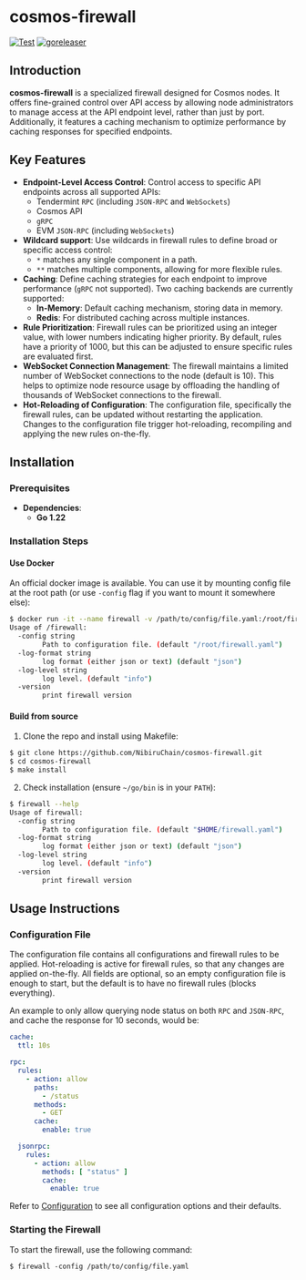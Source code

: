 # cosmos-firewall

[![Test](https://github.com/NibiruChain/cosmos-firewall/actions/workflows/test.yml/badge.svg)](https://github.com/NibiruChain/cosmos-firewall/actions/workflows/test.yml)
[![goreleaser](https://github.com/NibiruChain/cosmos-firewall/actions/workflows/goreleaser.yml/badge.svg)](https://github.com/NibiruChain/cosmos-firewall/actions/workflows/goreleaser.yml)

## Introduction
**cosmos-firewall** is a specialized firewall designed for Cosmos nodes. It offers fine-grained control over API access by allowing node administrators to manage access at the API endpoint level, rather than just by port. Additionally, it features a caching mechanism to optimize performance by caching responses for specified endpoints.

## Key Features
- **Endpoint-Level Access Control**: Control access to specific API endpoints across all supported APIs:
    - Tendermint `RPC` (including `JSON-RPC` and `WebSockets`)
    - Cosmos API
    - `gRPC`
    - EVM `JSON-RPC` (including `WebSockets`)
- **Wildcard support**: Use wildcards in firewall rules to define broad or specific access control:
    - `*` matches any single component in a path.
    - `**` matches multiple components, allowing for more flexible rules.
- **Caching**: Define caching strategies for each endpoint to improve performance (`gRPC` not supported). Two caching backends are currently supported:
    - **In-Memory**: Default caching mechanism, storing data in memory.
    - **Redis**: For distributed caching across multiple instances.
- **Rule Prioritization**: Firewall rules can be prioritized using an integer value, with lower numbers indicating higher priority. By default, rules have a priority of 1000, but this can be adjusted to ensure specific rules are evaluated first.
- **WebSocket Connection Management**: The firewall maintains a limited number of WebSocket connections to the node (default is 10). This helps to optimize node resource usage by offloading the handling of thousands of WebSocket connections to the firewall.
- **Hot-Reloading of Configuration**: The configuration file, specifically the firewall rules, can be updated without restarting the application. Changes to the configuration file trigger hot-reloading, recompiling and applying the new rules on-the-fly.


## Installation

### Prerequisites
- **Dependencies**:
    - **Go 1.22**

### Installation Steps

#### Use Docker

An official docker image is available. You can use it by mounting config file at the root path (or use `-config` flag if you want to mount it somewhere else):
```bash
$ docker run -it --name firewall -v /path/to/config/file.yaml:/root/firewall.yaml ghcr.io/nibiruchain/cosmos-firewall --help
Usage of /firewall:
  -config string
    	Path to configuration file. (default "/root/firewall.yaml")
  -log-format string
    	log format (either json or text) (default "json")
  -log-level string
    	log level. (default "info")
  -version
    	print firewall version
```

#### Build from source
1. Clone the repo and install using Makefile:
```bash
$ git clone https://github.com/NibiruChain/cosmos-firewall.git
$ cd cosmos-firewall
$ make install
```

2. Check installation (ensure `~/go/bin` is in your `PATH`):
```bash
$ firewall --help
Usage of firewall:
  -config string
    	Path to configuration file. (default "$HOME/firewall.yaml")
  -log-format string
    	log format (either json or text) (default "json")
  -log-level string
    	log level. (default "info")
  -version
    	print firewall version
```

## Usage Instructions

### Configuration File

The configuration file contains all configurations and firewall rules to be applied. Hot-reloading is active for firewall rules, so that any changes are applied on-the-fly.
All fields are optional, so an empty configuration file is enough to start, but the default is to have no firewall rules (blocks everything).

An example to only allow querying node status on both `RPC` and `JSON-RPC`, and cache the response for 10 seconds, would be:

```yaml
cache:
  ttl: 10s

rpc:
  rules:
    - action: allow
      paths:
        - /status
      methods:
        - GET
      cache:
        enable: true

  jsonrpc:
    rules:
      - action: allow
        methods: [ "status" ]
        cache:
          enable: true
```

Refer to [Configuration](./CONFIG.md) to see all configuration options and their defaults.

### Starting the Firewall
To start the firewall, use the following command:
```
$ firewall -config /path/to/config/file.yaml
```